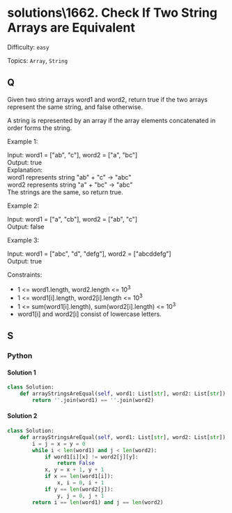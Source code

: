 # solutions\1662. Check If Two String Arrays are Equivalent

Difficulty: `easy`

Topics: `Array`, `String`

## Q

Given two string arrays word1 and word2, return true if the two arrays represent the same string, and false otherwise.

A string is represented by an array if the array elements concatenated in order forms the string.

Example 1:

Input: word1 = ["ab", "c"], word2 = ["a", "bc"] <br>
Output: true <br>
Explanation: <br>
word1 represents string "ab" + "c" -> "abc" <br>
word2 represents string "a" + "bc" -> "abc" <br>
The strings are the same, so return true. <br>

Example 2:

Input: word1 = ["a", "cb"], word2 = ["ab", "c"] <br>
Output: false <br>

Example 3:

Input: word1 = ["abc", "d", "defg"], word2 = ["abcddefg"] <br>
Output: true

Constraints:

- 1 <= word1.length, word2.length <= 10<sup>3</sup>
- 1 <= word1[i].length, word2[i].length <= 10<sup>3</sup>
- 1 <= sum(word1[i].length), sum(word2[i].length) <= 10<sup>3</sup>
- word1[i] and word2[i] consist of lowercase letters.

## S

### Python

#### Solution 1

```python
class Solution:
    def arrayStringsAreEqual(self, word1: List[str], word2: List[str]) -> bool:
        return ''.join(word1) == ''.join(word2)
```

#### Solution 2

```python
class Solution:
    def arrayStringsAreEqual(self, word1: List[str], word2: List[str]) -> bool:
        i = j = x = y = 0
        while i < len(word1) and j < len(word2):
            if word1[i][x] != word2[j][y]:
                return False
            x, y = x + 1, y + 1
            if x == len(word1[i]):
                x, i = 0, i + 1
            if y == len(word2[j]):
                y, j = 0, j + 1
        return i == len(word1) and j == len(word2)
```

